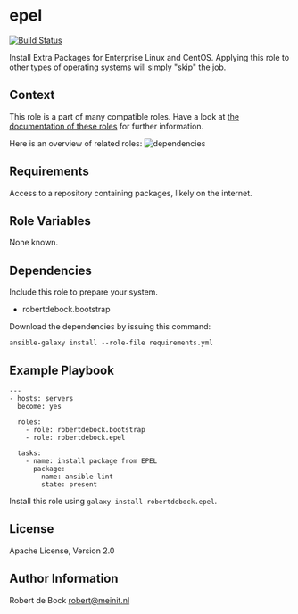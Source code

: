 epel
=========

[![Build Status](https://travis-ci.org/robertdebock/ansible-role-epel.svg?branch=master)](https://travis-ci.org/robertdebock/ansible-role-epel)

Install Extra Packages for Enterprise Linux and CentOS.
Applying this role to other types of operating systems will simply "skip" the job.

Context
--------
This role is a part of many compatible roles. Have a look at [the documentation of these roles](https://robertdebock.nl/) for further information.

Here is an overview of related roles:
![dependencies](https://raw.githubusercontent.com/robertdebock/robertdebock.github.io/artifacts/epel.png "Dependency")

Requirements
------------

Access to a repository containing packages, likely on the internet.

Role Variables
--------------

None known.

Dependencies
------------

Include this role to prepare your system.

- robertdebock.bootstrap

Download the dependencies by issuing this command:
```
ansible-galaxy install --role-file requirements.yml
```

Example Playbook
----------------

```
---
- hosts: servers
  become: yes

  roles:
    - role: robertdebock.bootstrap
    - role: robertdebock.epel

  tasks:
    - name: install package from EPEL
      package:
        name: ansible-lint
        state: present    
```

Install this role using `galaxy install robertdebock.epel`.

License
-------

Apache License, Version 2.0

Author Information
------------------

Robert de Bock <robert@meinit.nl>

